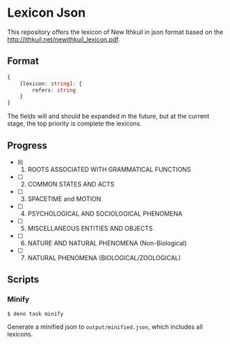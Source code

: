 # Lexicon Json

This repository offers the lexicon of New Ithkuil in json format based on the http://ithkuil.net/newithkuil_lexicon.pdf.

## Format

```ts
{
    [lexicon: string]: {
        refers: string  
    }
}
```

The fields will and should be expanded in the future, but at the current stage, the top priority is complete the lexicons.

## Progress

- [x] 1. ROOTS ASSOCIATED WITH GRAMMATICAL FUNCTIONS
- [ ] 2. COMMON STATES AND ACTS
- [ ] 3. SPACETIME and MOTION
- [ ] 4. PSYCHOLOGICAL AND SOCIOLOGICAL PHENOMENA
- [ ] 5. MISCELLANEOUS ENTITIES AND OBJECTS
- [ ] 6. NATURE AND NATURAL PHENOMENA (Non-Biological)
- [ ] 7. NATURAL PHENOMENA (BIOLOGICAL/ZOOLOGICAL)

## Scripts

### Minify

```console
$ deno task minify
```
Generate a minified json to `output/minified.json`, which includes all lexicons.
